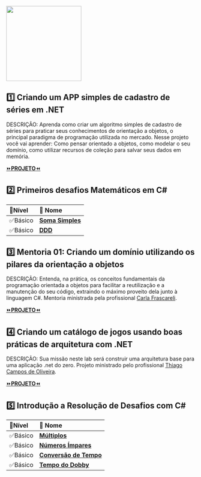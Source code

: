 <div  style="display: inline_block"><br>
  <img align="center" eight="200" width="200"  src="https://user-images.githubusercontent.com/71510774/137177492-e2130830-a3c9-4051-bd6c-126c77a9d226.png" />
 </div>

## 1️⃣ Criando um APP simples de cadastro de séries em .NET
DESCRIÇÃO: Aprenda como criar um algoritmo simples de cadastro de séries para praticar seus conhecimentos de orientação a objetos, o principal paradigma de programação utilizada no mercado. Nesse projeto você vai aprender: Como pensar orientado a objetos, como modelar o seu domínio, como utilizar recursos de coleção para salvar seus dados em memória.

[⏩**PROJETO**⏪](https://github.com/KalebeSantana/APPCADASTROMEM-APIREST)

## 2️⃣ Primeiros desafios Matemáticos em C#

| 📌**Nível** | 📌 **Nome** | 
| :--- |  :--- | 
| ✅Básico | [**Soma Simples**](https://github.com/KalebeSantana/DecolaTech/blob/main/DesafiosDeCodigo/SomaSimples/Program.cs) |
| ✅Básico | [**DDD**](https://github.com/KalebeSantana/DecolaTech/blob/main/DesafiosDeCodigo/DDD/Program.cs) |

## 3️⃣ Mentoria 01: Criando um domínio utilizando os pilares da orientação a objetos
DESCRIÇÃO: Entenda, na prática, os conceitos fundamentais da programação orientada a objetos para facilitar a reutilização e a manutenção do seu código, extraindo o máximo proveito dela junto à linguagem C#. Mentoria ministrada pela profissional [Carla Frascareli](https://www.linkedin.com/in/carla-frascareli-6bb77321/).


[⏩**PROJETO**⏪](https://github.com/KalebeSantana/DecolaTech/tree/main/ProjetoAgenciaBancaria)

## 4️⃣ Criando um catálogo de jogos usando boas práticas de arquitetura com .NET
DESCRIÇÃO: Sua missão neste lab será construir uma arquitetura base para uma aplicação .net do zero. Projeto ministrado pelo profissional [Thiago Campos de Oliveira](https://www.linkedin.com/in/thiago-campos-de-oliveira-693a3840/).


[⏩**PROJETO**⏪](https://github.com/KalebeSantana/API-GAMES-CATALOG)

## 5️⃣ Introdução a Resolução de Desafios com C#

| 📌**Nível** | 📌 **Nome** | 
| :--- |  :--- | 
| ✅Básico | [**Múltiplos**](https://github.com/KalebeSantana/DecolaTech/blob/main/DesafiosDeCodigo/Multiplos/Program.cs) |
| ✅Básico | [**Números Ímpares**](https://github.com/KalebeSantana/DecolaTech/blob/main/DesafiosDeCodigo/NumerosImpares/Program.cs) |
| ✅Básico | [**Conversão de Tempo**](https://github.com/KalebeSantana/DecolaTech/blob/main/DesafiosDeCodigo/ConversaoDeTempo/Program.cs) |
| ✅Básico | [**Tempo do Dobby**](https://github.com/KalebeSantana/DecolaTech/blob/main/DesafiosDeCodigo/TempoDoDobby/Program.cs) |
